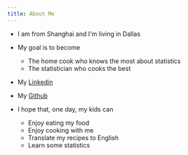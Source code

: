 ```yaml
---
title: About Me
---
```


* I am from Shanghai and I'm living in Dallas

* My goal is to become

    - The home cook who knows the most about statistics
    - The statistician who cooks the best
    
* My [Linkedin](https://www.linkedin.com/in/yingbo-li-08321723/)

* My [Github](https://github.com/yingboli)

* I hope that, one day, my kids can

    - Enjoy eating my food
    - Enjoy cooking with me
    - Translate my recipes to English
    - Learn some statistics

